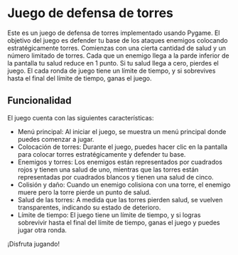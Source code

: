 # Juego de defensa de torres

Este es un juego de defensa de torres implementado usando Pygame. El objetivo del juego es defender tu base de los ataques enemigos colocando estratégicamente torres. Comienzas con una cierta cantidad de salud y un número limitado de torres. Cada que un enemigo llega a la parde inferior de la pantalla tu salud reduce en 1 punto. Si tu salud llega a cero, pierdes el juego. El cada ronda de juego tiene un límite de tiempo, y si sobrevives hasta el final del límite de tiempo, ganas el juego.

## Funcionalidad

El juego cuenta con las siguientes características:

- Menú principal: Al iniciar el juego, se muestra un menú principal donde puedes comenzar a jugar.
- Colocación de torres: Durante el juego, puedes hacer clic en la pantalla para colocar torres estratégicamente y defender tu base.
- Enemigos y torres: Los enemigos están representados por cuadrados rojos y tienen una salud de uno, mientras que las torres están representadas por cuadrados blancos y tienen una salud de cinco.
- Colisión y daño: Cuando un enemigo colisiona con una torre, el enemigo muere pero la torre pierde un punto de salud.
- Salud de las torres: A medida que las torres pierden salud, se vuelven transparentes, indicando su estado de deterioro.
- Límite de tiempo: El juego tiene un límite de tiempo, y si logras sobrevivir hasta el final del límite de tiempo, ganas el juego y puedes jugar otra ronda.

¡Disfruta jugando!
